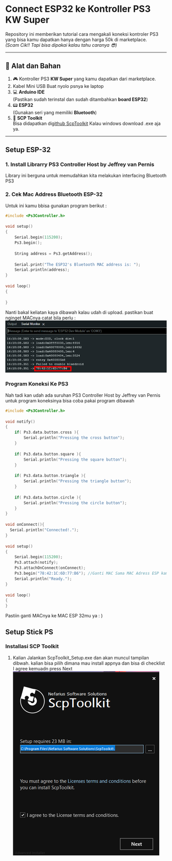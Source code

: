 # Connect ESP32 ke Kontroller PS3 KW Super

Repository ini memberikan tutorial cara mengakali koneksi kontroler PS3 yang bisa kamu dapatkan hanya dengan harga 50k di marketplace.  
_(Scam Cik!! Tapi bisa dipakai kalau tahu caranya 😎)_

---

## 🧰 Alat dan Bahan

1. 🎮 Kontroller PS3 **KW Super** yang kamu dapatkan dari marketplace.
2. Kabel Mini USB Buat nyolo psnya ke laptop 
3. 💻 **Arduino IDE**  
   (Pastikan sudah terinstal dan sudah ditambahkan **board ESP32**)
4. 📟 **ESP32**  
   (Gunakan seri yang memiliki **Bluetooth**)
5. 🧰 **SCP Toolkit**  
   Bisa didapatkan di[github ScpToolkit](https://github.com/nefarius/ScpToolkit/releases/tag/v1.7.277.16103-BETA) Kalau windows download .exe aja ya.

   

---
## Setup ESP-32

### 1. Install Librarry PS3 Controller Host by Jeffrey van Pernis
Library ini berguna untuk memudahkan kita melakukan interfacing Bluetooth PS3

### 2. Cek Mac Address Bluetooth ESP-32
Untuk ini kamu bbisa gunakan program berikut :
```cpp
#include <Ps3Controller.h>

void setup()
{
    Serial.begin(115200);
    Ps3.begin();

    String address = Ps3.getAddress();

    Serial.print("The ESP32's Bluetooth MAC address is: ");
    Serial.println(address);
}

void loop()
{

}
```
Nanti bakal keliatan kaya dibawah kalau udah di upload. pastikan buat nginget MACnya catat bila perlu :
![Tampilan Serial Monitor](images/cek_mac.png)

### Program Koneksi Ke PS3
Nah tadi kan udah ada suruhan PS3 Controller Host by Jeffrey van Pernis untuk program koneksinya bisa coba pakai program dibawah
```cpp
#include <Ps3Controller.h>

void notify()
{
    if( Ps3.data.button.cross ){
        Serial.println("Pressing the cross button");
    }

    if( Ps3.data.button.square ){
        Serial.println("Pressing the square button");
    }

    if( Ps3.data.button.triangle ){
        Serial.println("Pressing the triangle button");
    }

    if( Ps3.data.button.circle ){
        Serial.println("Pressing the circle button");
    }
}

void onConnect(){
  Serial.println("Connected!.");
}

void setup()
{
    Serial.begin(115200);
    Ps3.attach(notify);
    Ps3.attachOnConnect(onConnect);
    Ps3.begin("78:42:1C:6D:77:B6"); //Ganti MAC Sama MAC Adress ESP kamu
    Serial.println("Ready.");
}

void loop()
{
}
```
Pastiin ganti MACnya ke MAC ESP 32mu ya : )

## Setup Stick PS

### Installasi SCP Toolkit
1. Kalian Jalankan ScpToolkit_Setup.exe dan akan muncul tampilan dibwah. kalian bisa pilih dimana mau install appnya dan bisa di checklist I agree kemuadn press Next
![Tampilan Awal Instalasi](images/Install_1.png)
